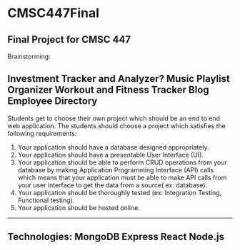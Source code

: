 # CMSC447Final
Final Project for CMSC 447
-----------------------------------------------------------------------------------------------
Brainstorming:

Investment Tracker and Analyzer?
Music Playlist Organizer
Workout and Fitness Tracker
Blog
Employee Directory
-----------------------------------------------------------------------------------------------
Students get to choose their own project
which should be an end to end web application. The students should choose a
project which satisfies the following requirements:

1. Your application should have a database designed appropriately.
2. Your application should have a presentable User Interface (UI).
3. Your application should be able to perform CRUD operations from
your database by making Application Programming Interface (API)
calls which means that your application must be able to make API
calls from your user interface to get the data from a source( ex:
database).
4. Your application should be thoroughly tested (ex: Integration
Testing, Functional testing).
5. Your application should be hosted online.

-----------------------------------------------------------------------------------------------
Technologies:
MongoDB
Express
React
Node.js
-----------------------------------------------------------------------------------------------

